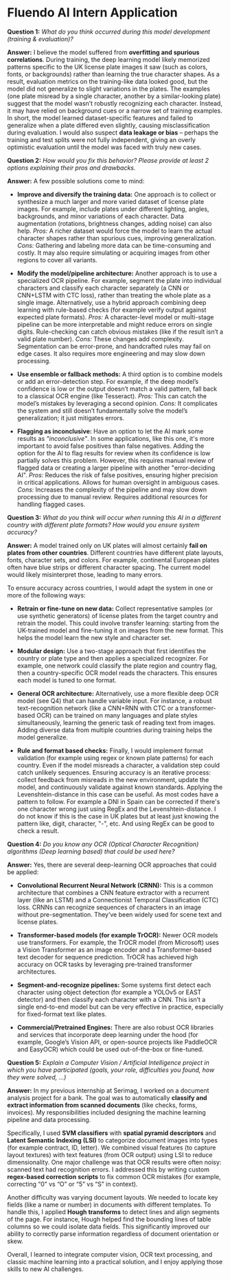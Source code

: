 # Fluendo AI Intern Application

**Question 1:** *What do you think occurred during this model development (training & evaluation)?*

**Answer:** I believe the model suffered from **overfitting and spurious correlations**. During training, the deep learning model likely memorized patterns specific to the UK license plate images it saw (such as colors, fonts, or backgrounds) rather than learning the true character shapes. As a result, evaluation metrics on the training-like data looked good, but the model did not generalize to slight variations in the plates. The examples (one plate misread by a single character, another by a similar-looking plate) suggest that the model wasn’t robustly recognizing each character. Instead, it may have relied on background cues or a narrow set of training examples. In short, the model learned dataset-specific features and failed to generalize when a plate differed even slightly, causing misclassification during evaluation. I would also suspect **data leakage or bias** – perhaps the training and test splits were not fully independent, giving an overly optimistic evaluation until the model was faced with truly new cases.

**Question 2:** *How would you fix this behavior? Please provide at least 2 options explaining their pros and drawbacks.*

**Answer:** A few possible solutions come to mind:

* **Improve and diversify the training data:**  One approach is to collect or synthesize a much larger and more varied dataset of license plate images. For example, include plates under different lighting, angles, backgrounds, and minor variations of each character. Data augmentation (rotations, brightness changes, adding noise) can also help. *Pros:* A richer dataset would force the model to learn the actual character shapes rather than spurious cues, improving generalization. *Cons:* Gathering and labeling more data can be time-consuming and costly. It may also require simulating or acquiring images from other regions to cover all variants.

* **Modify the model/pipeline architecture:**  Another approach is to use a specialized OCR pipeline. For example, segment the plate into individual characters and classify each character separately (a CNN or CNN+LSTM with CTC loss), rather than treating the whole plate as a single image. Alternatively, use a hybrid approach combining deep learning with rule-based checks (for example verify output against expected plate formats). *Pros:* A character-level model or multi-stage pipeline can be more interpretable and might reduce errors on single digits. Rule-checking can catch obvious mistakes (like if the result isn’t a valid plate number). *Cons:* These changes add complexity. Segmentation can be error-prone, and handcrafted rules may fail on edge cases. It also requires more engineering and may slow down processing.

* **Use ensemble or fallback methods:**  A third option is to combine models or add an error-detection step. For example, if the deep model’s confidence is low or the output doesn’t match a valid pattern, fall back to a classical OCR engine (like Tesseract). *Pros:* This can catch the model’s mistakes by leveraging a second opinion. *Cons:* It complicates the system and still doesn’t fundamentally solve the model’s generalization; it just mitigates errors. 

* **Flagging as inconclusive:** Have an option to let the AI mark some results as *"inconclusive"*. In some applications, like this one, it's more important to avoid false positives than false negatives. Adding the option for the AI to flag results for review when its confidence is low partially solves this problem. However, this requires manual review of flagged data or creating a larger pipeline with another "error-deciding AI". *Pros:* Reduces the risk of false positives, ensuring higher precision in critical applications. Allows for human oversight in ambiguous cases. *Cons:* Increases the complexity of the pipeline and may slow down processing due to manual review. Requires additional resources for handling flagged cases.


**Question 3:** *What do you think will occur when running this AI in a different country with different plate formats? How would you ensure system accuracy?*

**Answer:** A model trained only on UK plates will almost certainly **fail on plates from other countries**. Different countries have different plate layouts, fonts, character sets, and colors. For example, continental European plates often have blue strips or different character spacing. The current model would likely misinterpret those, leading to many errors.

To ensure accuracy across countries, I would adapt the system in one or more of the following ways:

* **Retrain or fine-tune on new data:** Collect representative samples (or use synthetic generators) of license plates from the target country and retrain the model. This could involve transfer learning: starting from the UK-trained model and fine-tuning it on images from the new format. This helps the model learn the new style and character set.

* **Modular design:** Use a two-stage approach that first identifies the country or plate type and then applies a specialized recognizer. For example, one network could classify the plate region and country flag, then a country-specific OCR model reads the characters. This ensures each model is tuned to one format.

* **General OCR architecture:** Alternatively, use a more flexible deep OCR model (see Q4) that can handle variable input. For instance, a robust text-recognition network (like a CNN+RNN with CTC or a transformer-based OCR) can be trained on many languages and plate styles simultaneously, learning the generic task of reading text from images. Adding diverse data from multiple countries during training helps the model generalize.

* **Rule and format based checks:** Finally, I would implement format validation (for example using regex or known plate patterns) for each country. Even if the model misreads a character, a validation step could catch unlikely sequences. Ensuring accuracy is an iterative process: collect feedback from misreads in the new environment, update the model, and continuously validate against known standards. Applying the Levenshtein-distance in this case can be useful. As most codes have a pattern to follow. For example a DNI in Spain can be corrected if there's one character wrong just using RegEx and the Levenshtein-distance. I do not know if this is the case in UK plates but at least just knowing the pattern like, digit, character, "-", etc. And using RegEx can be good to check a result.


**Question 4:** *Do you know any OCR (Optical Character Recognition) algorithms (Deep learning based) that could be used here?*

**Answer:** Yes, there are several deep-learning OCR approaches that could be applied:

* **Convolutional Recurrent Neural Network (CRNN):** This is a common architecture that combines a CNN feature extractor with a recurrent layer (like an LSTM) and a Connectionist Temporal Classification (CTC) loss. CRNNs can recognize sequences of characters in an image without pre-segmentation. They’ve been widely used for scene text and license plates.

* **Transformer-based models (for example TrOCR):** Newer OCR models use transformers. For example, the TrOCR model (from Microsoft) uses a Vision Transformer as an image encoder and a Transformer-based text decoder for sequence prediction. TrOCR has achieved high accuracy on OCR tasks by leveraging pre-trained transformer architectures.

* **Segment-and-recognize pipelines:** Some systems first detect each character using object detection (for example a YOLOv5 or EAST detector) and then classify each character with a CNN. This isn’t a single end-to-end model but can be very effective in practice, especially for fixed-format text like plates.

* **Commercial/Pretrained Engines:** There are also robust OCR libraries and services that incorporate deep learning under the hood (for example, Google’s Vision API, or open-source projects like PaddleOCR and EasyOCR) which could be used out-of-the-box or fine-tuned.

**Question 5:** *Explain a Computer Vision / Artificial Intelligence project in which you have participated (goals, your role, difficulties you found, how they were solved, ...)*

**Answer:** In my previous internship at Serimag, I worked on a document analysis project for a bank. The goal was to automatically **classify and extract information from scanned documents** (like checks, forms, invoices). My responsibilities included designing the machine learning pipeline and data processing.

Specifically, I used **SVM classifiers** with **spatial pyramid descriptors** and **Latent Semantic Indexing (LSI)** to categorize document images into types (for example contract, ID, letter). We combined visual features (to capture layout textures) with text features (from OCR output) using LSI to reduce dimensionality. One major challenge was that OCR results were often noisy: scanned text had recognition errors. I addressed this by writing custom **regex-based correction scripts** to fix common OCR mistakes (for example, correcting “0” vs “O” or “5” vs “S” in context).

Another difficulty was varying document layouts. We needed to locate key fields (like a name or number) in documents with different templates. To handle this, I applied **Hough transforms** to detect lines and align segments of the page. For instance, Hough helped find the bounding lines of table columns so we could isolate data fields. This significantly improved our ability to correctly parse information regardless of document orientation or skew.

Overall, I learned to integrate computer vision, OCR text processing, and classic machine learning into a practical solution, and I enjoy applying those skills to new AI challenges.
